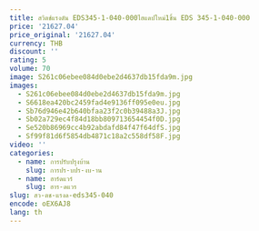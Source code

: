 ```yaml
---
title: สวิตช์แรงดัน EDS345-1-040-000ไฮแดปใหม่1ชิ้น EDS 345-1-040-000
price: '21627.04'
price_original: '21627.04'
currency: THB
discount: ''
rating: 5
volume: 70
image: S261c06ebee084d0ebe2d4637db15fda9m.jpg
images:
  - S261c06ebee084d0ebe2d4637db15fda9m.jpg
  - S6618ea420bc2459fad4e9136ff095e0eu.jpg
  - Sb76d946e42b640bfaa23f2c0b39488a3J.jpg
  - Sb02a729ec4f84d18bb809713654454f0D.jpg
  - Se520b86969cc4b92abdafd84f47f64dfS.jpg
  - Sf99f81d6f5854db4871c18a2c558df58F.jpg
video: ''
categories:
  - name: การปรับปรุงบ้าน
    slug: การปร-บปร-งบ-าน
  - name: ฮาร์ดแวร์
    slug: ฮาร-ดแวร
slug: สว-ตช-แรงด-eds345-040
encode: oEX6AJ8
lang: th
---
```

  